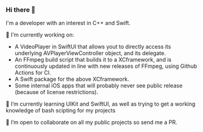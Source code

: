 ### Hi there 👋

I'm a developer with an interest in C++ and Swift. 

🔭 I'm currently working on:

- A VideoPlayer in SwiftUI that allows yout to directly access its underlying AVPlayerViewController object, and its delegate.
- An FFmpeg build script that builds it to a XCframework, and is continuously updated in line with new releases of FFmpeg, using Github Actions for CI.
- A Swift package for the above XCframework.
- Some internal iOS apps that will probably never see public release (because of license restrictions).

🌱 I’m currently learning UIKit and SwiftUI, as well as trying to get a working knowledge of bash scipting for my projects

👯 I’m open to collaborate on all my public projects so send me a PR.



<!--
**Raees678/Raees678** is a ✨ _special_ ✨ repository because its `README.md` (this file) appears on your GitHub profile.

Here are some ideas to get you started:

- 🔭 I’m currently working on ...
- 🌱 I’m currently learning ...
- 👯 I’m looking to collaborate on ...
- 🤔 I’m looking for help with ...
- 💬 Ask me about ...
- 📫 How to reach me: ...
- 😄 Pronouns: ...
- ⚡ Fun fact: ...
-->
